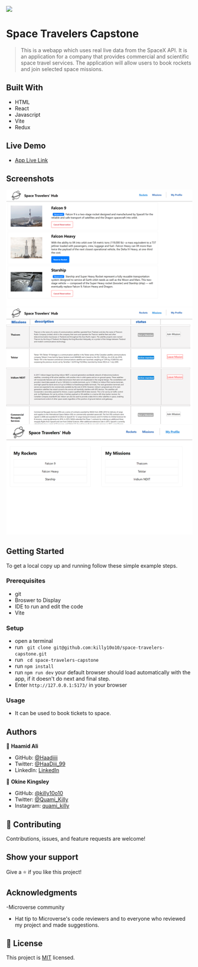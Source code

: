 ![](https://img.shields.io/badge/Microverse-blueviolet)

# Space Travelers Capstone
>  This is a webapp which uses real live data from the SpaceX API. It is an application for a company that provides commercial and scientific space travel services. The application will allow users to book rockets and join selected space missions.

## Built With

- HTML
- React
- Javascript
- Vite
- Redux

## Live Demo

- [App Live Link](https://63aa3eebd922a81040fb314a--luxury-longma-c31dca.netlify.app/Rocket)

## Screenshots
![Rocket](./src/assets/Rockets.png)
![Missions](./src/assets/Missions.png)
![Profile](./src/assets/profile.png)


## Getting Started

To get a local copy up and running follow these simple example steps.

### Prerequisites

- git
- Broswer to Display
- IDE to run and edit the code
- Vite

### Setup

- open a terminal
- run ` git clone git@github.com:killy10o10/space-travelers-capstone.git`
- run ` cd space-travelers-capstone`
- run `npm install`
- run `npm run dev` your default browser should load automatically with the app, if it doesn't do next and final step.
- Enter `http://127.0.0.1:5173/` in your browser

### Usage

- It can be used to book tickets to space.

## Authors

👤 **Haamid Ali**

- GitHub: [@Haadiiii](https://github.com/Haadiiii)
- Twitter: [@HaaDiii_99](https://twitter.com/HaaDiii_99)
- LinkedIn: [LinkedIn](https://www.linkedin.com/in/hamid-ali-01a872213/)

👤 **Okine Kingsley**

- GitHub: [@killy10o10](https://github.com/killy10o10)
- Twitter: [@Quami_Killy](https://twitter.com/Quami_Killy)
- Instagram: [quami_killy](https://www.instagram.com/quami_killy/)

## 🤝 Contributing

Contributions, issues, and feature requests are welcome!

## Show your support

Give a ⭐️ if you like this project!

## Acknowledgments

-Microverse community

- Hat tip to Microverse's code reviewers and to everyone who reviewed my project and made suggestions.

## 📝 License

This project is [MIT](./LICENSE) licensed.
